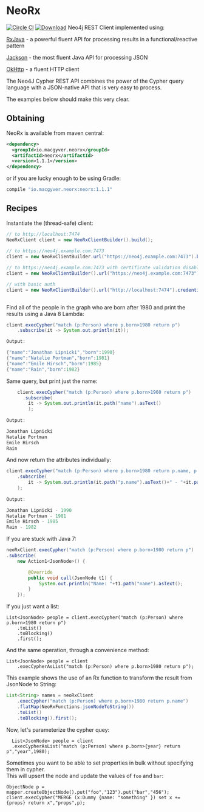 # NeoRx

[![Circle CI](https://circleci.com/gh/if6was9/neorx.svg?style=svg)](https://circleci.com/gh/if6was9/neorx)
[![Download](https://img.shields.io/maven-central/v/io.macgyver.neorx/neorx.svg)](http://search.maven.org/#search%7Cga%7C1%7Ca%3A%22neorx%22)
Neo4j REST Client implemented using:

[RxJava](https://github.com/ReactiveX/RxJava) - a powerful fluent API for processing results in a functional/reactive pattern

[Jackson](https://github.com/FasterXML/jackson) - the most fluent Java API for processing JSON 

[OkHttp](http://square.github.io/okhttp/) - a fluent HTTP client

The Neo4J Cypher REST API combines the power of the Cypher query language with a JSON-native API that is very easy to process. 

The examples below should make this very clear.

## Obtaining


NeoRx is available from maven central:

```xml
<dependency>
  <groupId>io.macgyver.neorx</groupId>
  <artifactId>neorx</artifactId>
  <version>1.1.1</version>
</dependency>
```

or if you are lucky enough to be using Gradle:

```groovy
compile "io.macgyver.neorx:neorx:1.1.1"
```


## Recipes

Instantiate the (thread-safe) client:
```java
// to http://localhost:7474
NeoRxClient client = new NeoRxClientBuilder().build(); 
	
// to https://neo4j.example.com:7473
client = new NeoRxClientBuilder.url("https://neo4j.example.com:7473").build();

// to https://neo4j.example.com:7473 with certificate validation disabled
client = new NeoRxClientBuilder().url("https://neo4j.example.com:7473").withCertificateValidation(false).build();

// with basic auth
client = new NeoRxClientBuilder().url("http://localhost:7474").credentials("myusername","mypassword").build();
	
```

Find all of the people in the graph who are born after 1980 and print the results using a Java 8 Lambda:
```java
client.execCypher("match (p:Person) where p.born>1980 return p")
	.subscribe(it -> System.out.println(it));

Output:

{"name":"Jonathan Lipnicki","born":1990}
{"name":"Natalie Portman","born":1981}
{"name":"Emile Hirsch","born":1985}
{"name":"Rain","born":1982}
```

Same query, but print just the name:
```java
	client.execCypher("match (p:Person) where p.born>1960 return p")
	  .subscribe(
	  	it -> System.out.println(it.path("name").asText()
	  	);
	
Output:

Jonathan Lipnicki
Natalie Portman
Emile Hirsch
Rain
```

And now return the attributes individually:
```java
client.execCypher("match (p:Person) where p.born>1980 return p.name, p.born")
	.subscribe(
		it -> System.out.println(it.path("p.name").asText()+" - "+it.path("p.born").asInt())
	);
	
Output:

Jonathan Lipnicki - 1990
Natalie Portman - 1981
Emile Hirsch - 1985
Rain - 1982
```
If you are stuck with Java 7:

```java
neoRxClient.execCypher("match (p:Person) where p.born>1980 return p")
.subscribe(
	new Action1<JsonNode>() {

		@Override
		public void call(JsonNode t1) {
			System.out.println("Name: "+t1.path("name").asText();
		}
	});
```


If you just want a list:
```
List<JsonNode> people = client.execCypher("match (p:Person) where p.born>1980 return p")
	.toList()
	.toBlocking()
	.first();
```

And the same operation, through a convenience method:
```
List<JsonNode> people = client
	.execCypherAsList("match (p:Person) where p.born>1980 return p");
```		  

This example shows the use of an Rx function to transform the result from JsonNode to String:

```java
List<String> names = neoRxClient
	.execCypher("match (p:Person) where p.born>1980 return p.name")
	.flatMap(NeoRxFunctions.jsonNodeToString())
	.toList()
	.toBlocking().first();
```

Now, let's parameterize the cypher quey:
```
  List<JsonNode> people = client
  .execCypherAsList("match (p:Person) where p.born>{year} return p","year",1980);
```

Sometimes you want to be able to set properties in bulk without specifying them in cypher.  
This will upsert the node and update the values of ```foo``` and ```bar```:
```
ObjectNode p = mapper.createObjectNode().put("foo","123").put("bar","456");
client.execCypher("MERGE (x:Dummy {name: "something" }) set x += {props} return x","props",p); 
```
